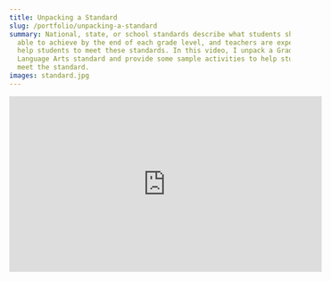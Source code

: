 ```yaml
---
title: Unpacking a Standard
slug: /portfolio/unpacking-a-standard
summary: National, state, or school standards describe what students should be
  able to achieve by the end of each grade level, and teachers are expected to
  help students to meet these standards. In this video, I unpack a Grade 2
  Language Arts standard and provide some sample activities to help students
  meet the standard.
images: standard.jpg
---
```

<iframe width="560" height="315" src="https://www.youtube.com/embed/QsSLmS1Gfr8" frameborder="0" allow="accelerometer; autoplay; clipboard-write; encrypted-media; gyroscope; picture-in-picture" allowfullscreen></iframe>